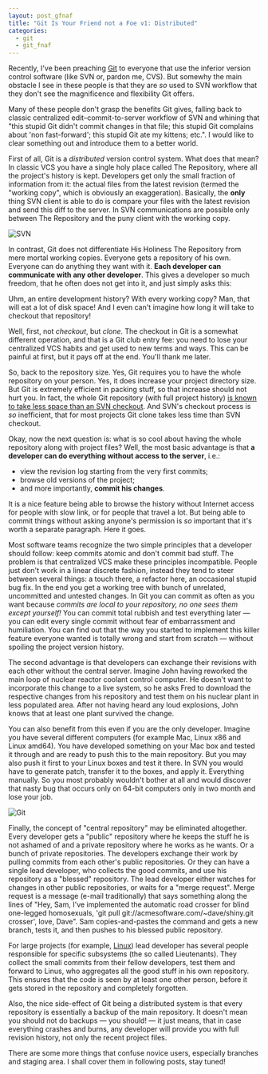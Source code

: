 ```yaml
---
layout: post_gfnaf
title: "Git Is Your Friend not a Foe v1: Distributed"
categories:
  - git
  - git_fnaf
---
```

Recently, I've been preaching [Git](http://git-scm.com) to everyone that use
the inferior version control software (like SVN or, pardon me, CVS).  But
somewhy the main obstacle I see in these people is that they are *so* used to
SVN workflow that they don't see the magnificence and flexibility Git offers.

Many of these people don't grasp the benefits Git gives, falling back to
classic centralized edit–commit-to-server workflow of SVN and whining that
"this stupid Git didn't commit changes in that file; this stupid Git complains
about 'non fast-forward'; this stupid Git ate my kittens; etc.". I would like
to clear something out and introduce them to a better world.

First of all, Git is a *distributed* version control system. What does that
mean? In classic VCS you have a single holy place called The Repository, where
all the project's history is kept. Developers get only the small fraction of
information from it: the actual files from the latest revision (termed the
"working copy", which is obviously an exaggeration). Basically, the **only**
thing SVN client is able to do is compare your files with the latest
revision and send this diff to the server. In SVN communications are possible
only between The Repository and the puny client with the working copy.

![SVN](http://hades.name/media/git/svn.png)

In contrast, Git does not differentiate His Holiness The Repository from mere
mortal working copies. Everyone gets a repository of his own. Everyone can do
anything they want with it. **Each developer can communicate with any other
developer**. This gives a developer so much freedom, that he often does not get
into it, and just simply asks this:

Uhm, an entire development history? With every working copy? Man, that will
eat a lot of disk space! And I even can't imagine how long it will take to
checkout that repository!

Well, first, not *checkout*, but *clone*. The checkout in Git is a somewhat
different operation, and that is a Git club entry fee: you need to lose your
centralized VCS habits and get used to new terms and ways. This can be painful
at first, but it pays off at the end. You'll thank me later.

So, back to the repository size. Yes, Git requires you to have the whole
repository on your person. Yes, it does increase your project directory size.
But Git is extremely efficient in packing stuff, so that increase should not
hurt you. In fact, the whole Git repository (with full project history) [is
known to take less space than an SVN
checkout](http://blog.emptyway.com/2008/03/31/using-git-for-rubyjruby-development/).
And SVN's checkout process is *so* inefficient, that for most projects Git
clone takes less time than SVN checkout.

Okay, now the next question is: what is so cool about having the whole
repository along with project files? Well, the most basic advantage is that
**a developer can do everything without access to the server**, i.e.:

- view the revision log starting from the very first commits;
- browse old versions of the project;
- and more importantly, **commit his changes**.

It is a nice feature being able to browse the history without Internet access
for people with slow link, or for people that travel a lot. But being able to
commit things without asking anyone's permission is *so* important that it's
worth a separate paragraph. Here it goes.

Most software teams recognize the two simple principles that a developer
should follow: keep commits atomic and don't commit bad stuff. The problem is
that centralized VCS make these principles incompatible. People just don't
work in a linear discrete fashion, instead they tend to steer between several
things: a touch there, a refactor here, an occasional stupid bug fix. In the
end you get a working tree with bunch of unrelated, uncommitted and untested
changes. In Git you can commit as often as you want because *commits are
local to your repository, no one sees them except yourself!* You can commit
total rubbish and test everything later — you can edit every single
commit without fear of embarrassment and humiliation. You can find out that
the way you started to implement this killer feature everyone wanted is
totally wrong and start from scratch — without spoiling the project version
history.

The second advantage is that developers can exchange their revisions with
each other without the central server. Imagine John having reworked the main
loop of nuclear reactor coolant control computer. He doesn't want to
incorporate this change to a live system, so he asks Fred to download the
respective changes from his repository and test them on his nuclear plant in
less populated area. After not having heard any loud explosions, John knows
that at least one plant survived the change.

You can also benefit from this even if you are the only developer. Imagine you
have several different computers (for example Mac, Linux x86 and Linux amd64).
You have developed something on your Mac box and tested it through and are
ready to push this to the main repository. But you may also push it first to
your Linux boxes and test it there. In SVN you would have to generate patch,
transfer it to the boxes, and apply it. Everything manually. So you most
probably wouldn't bother at all and would discover that nasty bug that occurs
only on 64-bit computers only in two month and lose your job.

![Git](http://hades.name/media/git/git.png)

Finally, the concept of "central repository" may be eliminated altogether.
Every developer gets a "public" repository where he keeps the stuff he is not
ashamed of and a private repository where he works as he wants. Or a bunch of
private repositories. The developers exchange their work by pulling commits
from each other's public repositories. Or they can have a single lead
developer, who collects the good commits, and use his repository as a
"blessed" repository. The lead developer either watches for changes in other
public repositories, or waits for a "merge request". Merge request is a
message (e-mail traditionally) that says something along the lines of "Hey,
Sam, I've implemented the automatic road crosser for blind one-legged
homosexuals, 'git pull git://acmesoftware.com/~dave/shiny.git crosser', love,
Dave". Sam copies-and-pastes the command and gets a new branch, tests it, and
then pushes to his blessed public repository.

For large projects (for example, [Linux](http://kernel.org)) lead
developer has several people responsible for specific subsystems (the so
called Lieutenants). They collect the small commits from their fellow
developers, test them and forward to Linus, who aggregates all the good stuff
in his own repository. This ensures that the code is seen by at least one
other person, before it gets stored in the repository and completely
forgotten.

Also, the nice side-effect of Git being a distributed system is that every
repository is essentially a backup of the main repository. It doesn't mean you
should not do backups — you should! — it just means, that in case everything
crashes and burns, any developer will provide you with full revision history,
not only the recent project files.

There are some more things that confuse novice users, especially branches and
staging area. I shall cover them in following posts, stay tuned!
